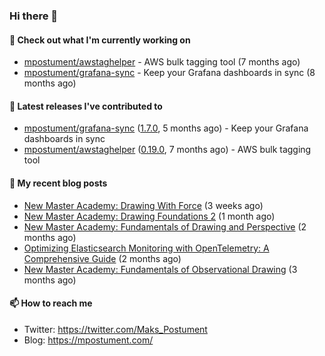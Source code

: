### Hi there 👋

#### 👷 Check out what I'm currently working on

- [mpostument/awstaghelper](https://github.com/mpostument/awstaghelper) - AWS bulk tagging tool (7 months ago)
- [mpostument/grafana-sync](https://github.com/mpostument/grafana-sync) - Keep your Grafana dashboards in sync (8 months ago)

#### 🔭 Latest releases I've contributed to

- [mpostument/grafana-sync](https://github.com/mpostument/grafana-sync) ([1.7.0](https://github.com/mpostument/grafana-sync/releases/tag/1.7.0), 5 months ago) - Keep your Grafana dashboards in sync
- [mpostument/awstaghelper](https://github.com/mpostument/awstaghelper) ([0.19.0](https://github.com/mpostument/awstaghelper/releases/tag/0.19.0), 7 months ago) - AWS bulk tagging tool

#### 📜 My recent blog posts

- [New Master Academy: Drawing With Force](https://mpostument.com/posts/drawing/nma/drawing_with_force/) (3 weeks ago)
- [New Master Academy: Drawing Foundations 2](https://mpostument.com/posts/drawing/nma/drawing_foundations_2/) (1 month ago)
- [New Master Academy: Fundamentals of Drawing and Perspective](https://mpostument.com/posts/drawing/nma/fundamentals_of_drawing_and_perspective/) (2 months ago)
- [Optimizing Elasticsearch Monitoring with OpenTelemetry: A Comprehensive Guide](https://mpostument.com/posts/programming/observability/otel-elasticsearch/) (2 months ago)
- [New Master Academy: Fundamentals of Observational Drawing](https://mpostument.com/posts/drawing/nma/fundamentals_observational_drawing/) (3 months ago)

#### 📫 How to reach me

- Twitter: https://twitter.com/Maks_Postument
- Blog: https://mpostument.com/
